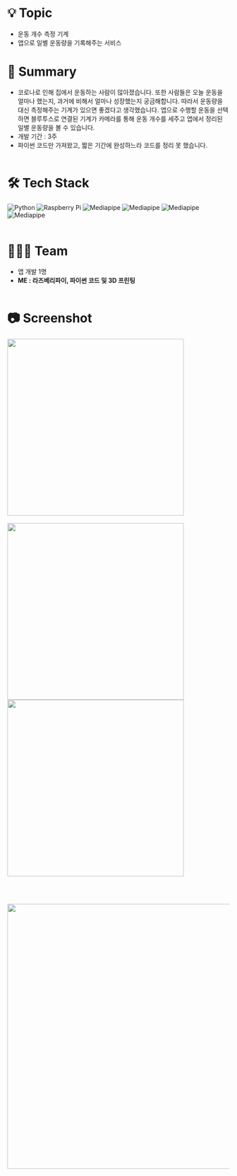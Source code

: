 # 💡 Topic
 * 운동 개수 측정 기계
 * 앱으로 일별 운동량을 기록해주는 서비스

# 📔 Summary
 * 코로나로 인해 집에서 운동하는 사람이 많아졌습니다. 또한 사람들은 오늘 운동을 얼마나 했는지, 과거에 비해서 얼마나 성장했는지 궁금해합니다. 따라서
운동량을 대신 측정해주는 기계가 있으면 좋겠다고 생각했습니다. 앱으로 수행할 운동을 선택하면 블루투스로 연결된 기계가 카메라를 통해 운동 개수를 세주고 앱에서 정리된 일별 운동량을 볼 수 있습니다.
 * 개발 기간 : 3주
 * 파이썬 코드만 가져왔고, 짧은 기간에 완성하느라 코드를 정리 못 했습니다.
<br></br>

# 🛠 Tech Stack
<img alt="Python" src ="https://img.shields.io/badge/Python-yellow.svg?&style=for-the-badge&logo=Python&logoColor=3178C63"/> <img alt="Raspberry Pi" src ="https://img.shields.io/badge/Raspberry-Pi.svg?&style=for-the-badge&logo=Raspberrypi&logoColor=A22846"/>
<img alt="Mediapipe" src ="https://img.shields.io/badge/Mediapipe-none?style=for-the-badge&color=blue"/> <img alt="Mediapipe" src ="https://img.shields.io/badge/Bluetooth-k?style=for-the-badge&logo=bluetooth&logoColor=0082FC"/> 
<img alt="Mediapipe" src ="https://img.shields.io/badge/App%20Inventor-k?style=for-the-badge&color=orange"/> <img alt="Mediapipe" src ="https://img.shields.io/badge/Fusion%20360-k?style=for-the-badge&logo=Autodesk&logoColor=black&color=red"/>
<br></br>

# 🧑‍🤝‍🧑 Team
 * 앱 개발 1명
 * **ME : 라즈베리파이, 파이썬 코드 및 3D 프린팅**
<br></br>

# 📷 Screenshot
<img src="https://github.com/tktj12/small-projects/assets/136698877/4cde4361-8c3a-4c92-aa1d-bb289c26009a" width="400" height="400">
<br></br>
<img src="https://github.com/tktj12/small-projects/assets/136698877/b0e8630e-0ee8-479a-98b6-3308f05b6dc5" width="400" height="400">
<img src="https://github.com/tktj12/small-projects/assets/136698877/ecf3cd6f-7da9-4009-a8ef-238b62c98265" width="400" height="400">

<br></br>

<img src="https://github.com/tktj12/small-projects/assets/136698877/578094f8-0c96-4604-93f0-35eadc0d2752" width="800" height="600">

